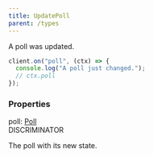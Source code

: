```yaml
---
title: UpdatePoll
parent: /types
---
```


A poll was updated.

```ts
client.on("poll", (ctx) => {
  console.log("A poll just changed.");
  // ctx.poll
});
```

### Properties

<div class="flex flex-col gap-3"><div><div class="flex gap-2"><div class="font-mono p" id="p_poll" data-anchor><span class="font-bold">poll</span><span class="opacity-50">:</span> <a href="/gh/types/poll"  >Poll</a></div><div class="flex items-center"><div class="bg-dbt px-1.5 rounded-md select-none text-fgt text-[10px]">DISCRIMINATOR</div></div></div><div class="pl-3"><div class="no-margin">

The poll with its new state.

</div></div></div></div>

